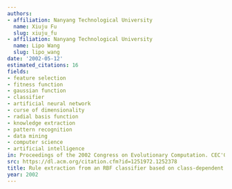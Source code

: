 ```yaml
---
authors:
- affiliation: Nanyang Technological University
  name: Xiuju Fu
  slug: xiuju_fu
- affiliation: Nanyang Technological University
  name: Lipo Wang
  slug: lipo_wang
date: '2002-05-12'
estimated_citations: 16
fields:
- feature selection
- fitness function
- gaussian function
- classifier
- artificial neural network
- curse of dimensionality
- radial basis function
- knowledge extraction
- pattern recognition
- data mining
- computer science
- artificial intelligence
in: Proceedings of the 2002 Congress on Evolutionary Computation. CEC'02 (Cat. No.02TH8600)
src: https://dl.acm.org/citation.cfm?id=1251972.1252378
title: Rule extraction from an RBF classifier based on class-dependent features
year: 2002
---
```

